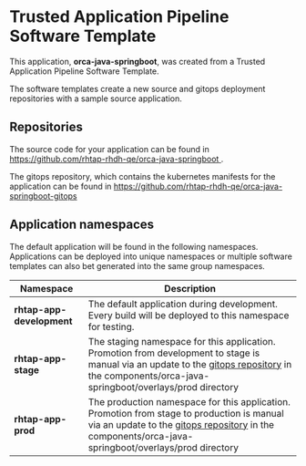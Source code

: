 # Trusted Application Pipeline Software Template

This application, **orca-java-springboot**, was created from a Trusted Application Pipeline Software Template.

The software templates create a new source and gitops deployment repositories with a sample source application. 

## Repositories

The source code for your application can be found in [https://github.com/rhtap-rhdh-qe/orca-java-springboot ](https://github.com/rhtap-rhdh-qe/orca-java-springboot ).
 
The gitops repository, which contains the kubernetes manifests for the application can be found in 
[https://github.com/rhtap-rhdh-qe/orca-java-springboot-gitops ](https://github.com/rhtap-rhdh-qe/orca-java-springboot-gitops ) 

## Application namespaces 

The default application will be found in the following namespaces. Applications can be deployed into unique namespaces or multiple software templates can also bet generated into the same group namespaces.  

|  Namespace   |  Description   |  
| -------- | -------- |   
| **rhtap-app-development** | The default application during development. Every build will be deployed to this namespace for testing. | 
| **rhtap-app-stage** | The staging namespace for this application. Promotion from development to stage is manual via an update to the [gitops repository](https://github.com/rhtap-rhdh-qe/orca-java-springboot-gitops ) in the components/orca-java-springboot/overlays/prod directory |  
| **rhtap-app-prod** | The production namespace for this application. Promotion from stage to production is manual via an update to the [gitops repository](https://github.com/rhtap-rhdh-qe/orca-java-springboot-gitops ) in the components/orca-java-springboot/overlays/prod directory | 
